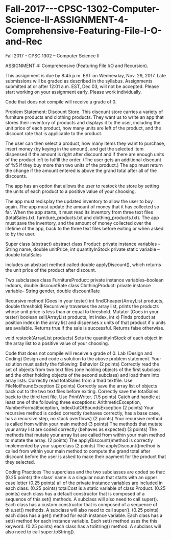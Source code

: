 # Fall-2017---CPSC-1302-Computer-Science-II-ASSIGNMENT-4-Comprehensive-Featuring-File-I-O-and-Rec
Fall 2017 - CPSC 1302 – Computer Science II

ASSIGNMENT 4: Comprehensive (Featuring File I/O and Recursion).

This assignment is due by 8:45 p.m. EST on Wednesday, Nov. 29, 2017. Late submissions will be graded as described in the syllabus. Assignments submitted at or after 12:01 a.m. EST, Dec 03, will not be accepted. Please start working on your assignment early. Please work individually.  

Code that does not compile will receive a grade of 0.

Problem Statement: Discount Store. This discount store carries a variety of furniture products and clothing products. They want us to write an app that stores their inventory of products and displays it to the user, including the unit price of each product, how many units are left of the product, and the discount rate that is applicable to the product. 

The user can then select a product, how many items they want to purchase, insert money (by keying in the amount), and get the selected item dispensed if the amount is right after discount and if there are enough units of the product left to fulfill the order. (The user gets an additional discount of %5 if they buy more than two units of the product.) The app must return the change if the amount entered is above the grand total after all of the discounts.

The app has an option that allows the user to restock the store by setting the units of each product to a positive value of your choosing.

The app must redisplay the updated inventory to allow the user to buy again. The app must update the amount of money that it has collected so far. When the app starts, it must read its inventory from three text files (totalSales.txt, furniture_products.txt and clothing_products.txt). The app must save the inventory, and the amount of money collected over the lifetime of the app, back to the three text files before exiting or when asked to by the user.

Super class (abstract)
abstract class Product: 
private instance variables – String name, double unitPrice, int quantityInStock
private static variable – double totalSales

includes an abstract method called double applyDiscount(), which returns the unit price of the product after discount.

Two subclasses 
class FurnitureProduct: private instance variables–boolean indoors, double discountRate
class ClothingProduct: private instance variable– String gender, double discountRate

Recursive method (Goes in your tester)
int findCheaper(ArrayList<Product> products, double threshold)
Recursively traverses the array list, prints the products whose unit price is less than or equal to threshold.
Mutator (Goes in your tester)
boolean sell(ArrayList<Product> products, int index, int x)
Finds product at position index in the array list and dispenses x units of that product if x units
are available. Returns true if the sale is successful. Returns false otherwise.

void restock(ArrayList<Product> products)
Sets the quantityInStock of each object in the array list to a positive value of your choosing.

Code that does not compile will receive a grade of 0.
Lab (Design and Coding)
Design and code a solution to the above problem statement. Your solution must satisfy the following:
Behavior
(2 points) Correctly read the set of objects from two text files (one holding objects of the first subclass and the other holding objects of the second subclass) and load them into array lists. Correctly read totalSales from a third textfile. Use FileNotFoundException
(2 points) Correctly save the array list of objects back out to the two text files before exiting. Correctly save the totalSales back to the third text file. Use PrintWriter.
(1.5 points) Catch and handle at least one of the following three exceptions: ArithmeticException, NumberFormatException, IndexOutOfBoundsException
(2 points) Your recursive method is coded correctly (behaves correctly, has a base case, has a recursive step, no stack overflows)
(2 points) Your recursive method is called from within your main method
(3 points) The methods that mutate your array list are coded correctly (behaves as expected)
(3 points) The methods that mutate your array list are called from within your main method to mutate the array.
(2 points) The applyDiscount()method is correctly implemented by your superclass
(2 points) The applyDiscount()method is called from within your main method to compute the grand total after discount before the user is asked to make their payment for the product that they selected.

Coding Practices
The superclass and the two subclasses are coded so that:
(0.25 points) the class’ name is a singular noun that starts with an upper case letter
(0.25 points) all of the private instance variables are included in each class.
(0.25 points) totalCost is a static variable of class Product.
(0.25 points) each class has a default constructor that is composed of a sequence of this.set() methods. A subclass will also need to call super(). Each class has a custom constructor that is composed of a sequence of this.set() methods. A subclass will also need to call super().
(0.25 points) each class has a get() method for each instance variable. Each class has a set() method for each instance variable. Each set() method uses the this keyword.
(0.25 points) each class has a toString() method. A subclass will also need to call super.toString().
